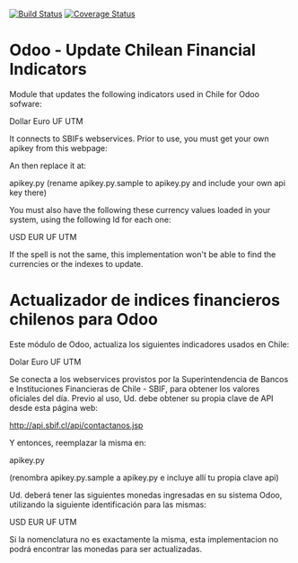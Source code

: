 [![Build Status](https://travis-ci.org/odoo-chile/l10n_cl_financial_indicators.svg?branch=8.0)](https://travis-ci.org/odoo-chile/l10n_cl_financial_indicators)
[![Coverage Status](https://coveralls.io/repos/odoo-chile/l10n_cl_financial_indicators/badge.png?branch=8.0)](https://coveralls.io/r/odoo-chile/l10n_cl_financial_indicators?branch=8.0)

Odoo - Update Chilean Financial Indicators
==========================================

Module that updates the following indicators used in Chile for Odoo
sofware:

Dollar
Euro
UF
UTM

It connects to SBIFs webservices. Prior to use, you must get your
own apikey from this webpage:

An then replace it at:

apikey.py
(rename apikey.py.sample to apikey.py and include your own api key there)

You must also have the following these currency values loaded in your 
system, using the following Id for each one:

USD
EUR
UF
UTM

If the spell is not the same, this implementation won't be able to find
the currencies or the indexes to update.
 
Actualizador de indices financieros chilenos para Odoo
======================================================

Este módulo de Odoo, actualiza los siguientes indicadores usados en Chile:

Dolar
Euro
UF
UTM

Se conecta a los webservices provistos por la Superintendencia de Bancos
e Instituciones Financieras de Chile - SBIF, para obtener los valores 
oficiales del día.
Previo al uso, Ud. debe obtener su propia clave de API
desde esta página web:

http://api.sbif.cl/api/contactanos.jsp

Y entonces, reemplazar la misma en:

apikey.py

(renombra apikey.py.sample a apikey.py e incluye allí tu propia clave api)

Ud. deberá tener las siguientes monedas ingresadas en su sistema Odoo,
utilizando la siguiente identificación para las mismas:

USD
EUR
UF
UTM

Si la nomenclatura no es exactamente la misma, esta implementacion
no podrá encontrar las monedas para ser actualizadas.
 
